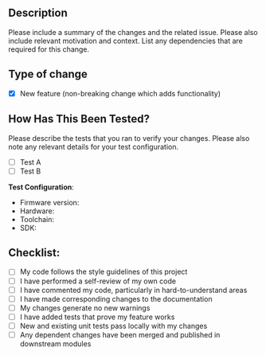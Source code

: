 ## Description

Please include a summary of the changes and the related issue. Please also include relevant motivation and context. List any dependencies that are required for this change.

## Type of change

-   [x] New feature (non-breaking change which adds functionality)

## How Has This Been Tested?

Please describe the tests that you ran to verify your changes. Please also note any relevant details for your test configuration.

-   [ ] Test A
-   [ ] Test B

**Test Configuration**:

-   Firmware version:
-   Hardware:
-   Toolchain:
-   SDK:

## Checklist:

-   [ ] My code follows the style guidelines of this project
-   [ ] I have performed a self-review of my own code
-   [ ] I have commented my code, particularly in hard-to-understand areas
-   [ ] I have made corresponding changes to the documentation
-   [ ] My changes generate no new warnings
-   [ ] I have added tests that prove my feature works
-   [ ] New and existing unit tests pass locally with my changes
-   [ ] Any dependent changes have been merged and published in downstream modules
